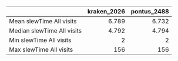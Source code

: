 |                            |   kraken_2026 |   pontus_2488 |
|:---------------------------|--------------:|--------------:|
| Mean slewTime All visits   |         6.789 |         6.732 |
| Median slewTime All visits |         4.792 |         4.794 |
| Min slewTime All visits    |         2     |         2     |
| Max slewTime All visits    |       156     |       156     |
